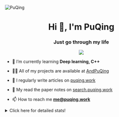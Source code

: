 ![PuQing](https://user-images.githubusercontent.com/27223114/171565019-9a56fae6-b08b-421f-99db-7e830da42371.png)

<h1 align="center">Hi 👋, I'm PuQing</h1>
<h3 align="center">Just go through my life</h3>

<p align="center">
  <img src="https://github-widgetbox.vercel.app/api/profile?username=AndPuQing&data=followers,repositories,stars,commits"/>
</p>

- 🌱 I’m currently learning **Deep learning, C++**

- 👨‍💻 All of my projects are available at [AndPuQing](https://github.com/AndPuQing)

- 📝 I regularly write articles on [puqing.work](http://puqing.work)

- 📜 My read the paper notes on [search.puqing.work](https://search.puqing.work)

- 📫 How to reach me **me@puqing.work**

<details>
<summary>Click here for detailed stats!</summary>

<!--START_SECTION:waka-->
**I'm a Night 🦉** 

```text
🌞 Morning    36 commits     ██░░░░░░░░░░░░░░░░░░░░░░░   8.57% 
🌆 Daytime    124 commits    ███████░░░░░░░░░░░░░░░░░░   29.52% 
🌃 Evening    197 commits    ███████████░░░░░░░░░░░░░░   46.9% 
🌙 Night      63 commits     ███░░░░░░░░░░░░░░░░░░░░░░   15.0%

```


📊 **This Week I Spent My Time On** 

```text
💬 Programming Languages: 
Java                     12 hrs 55 mins      ███████████░░░░░░░░░░░░░░   46.65% 
Python                   6 hrs 11 mins       █████░░░░░░░░░░░░░░░░░░░░   22.36% 
C#                       3 hrs 19 mins       ███░░░░░░░░░░░░░░░░░░░░░░   12.02% 
JSON                     1 hr 29 mins        █░░░░░░░░░░░░░░░░░░░░░░░░   5.37% 
Jupyter Notebook         1 hr 23 mins        █░░░░░░░░░░░░░░░░░░░░░░░░   5.0%

🔥 Editors: 
IntelliJ                 14 hrs 10 mins      ████████████░░░░░░░░░░░░░   51.16% 
VS Code                  12 hrs 57 mins      ███████████░░░░░░░░░░░░░░   46.8% 
PyCharm                  29 mins             ░░░░░░░░░░░░░░░░░░░░░░░░░   1.8% 
DataSpell                4 mins              ░░░░░░░░░░░░░░░░░░░░░░░░░   0.24%

💻 Operating System: 
Windows                  23 hrs 4 mins       ████████████████████░░░░░   83.3% 
Linux                    4 hrs 37 mins       ████░░░░░░░░░░░░░░░░░░░░░   16.7%

```


<!--END_SECTION:waka-->
</details>

